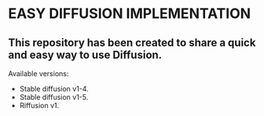 # EASY DIFFUSION IMPLEMENTATION
## This repository has been created to share a quick and easy way to use Diffusion.
Available versions:
 * Stable diffusion v1-4.
 * Stable diffusion v1-5.
 * Riffusion v1.
